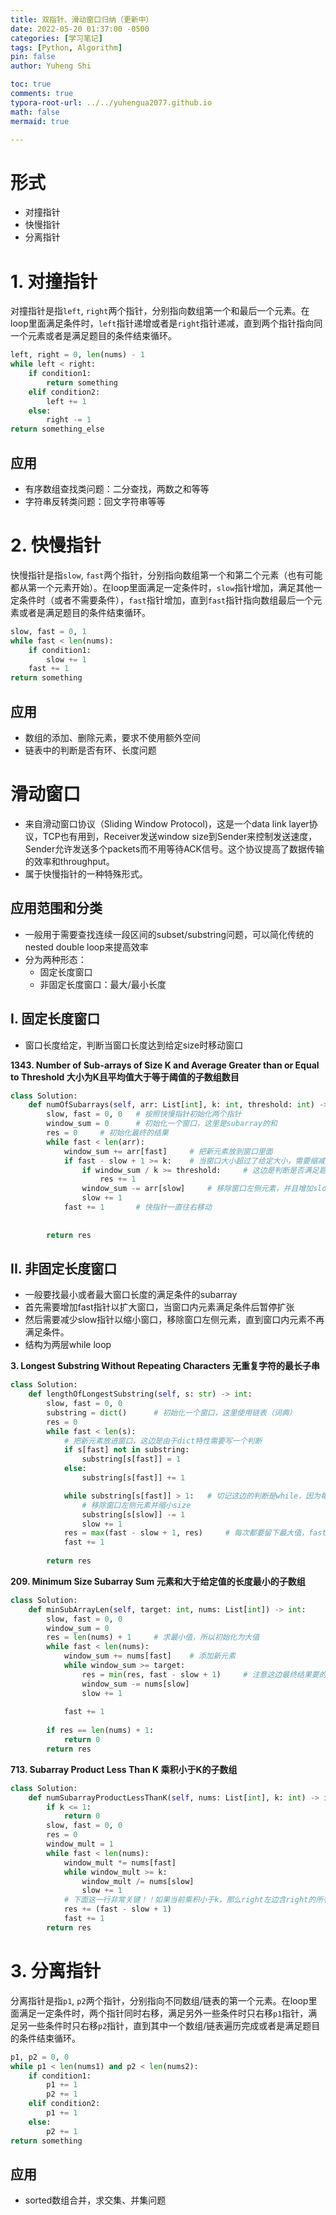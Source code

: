 ```yaml
---
title: 双指针、滑动窗口归纳（更新中）
date: 2022-05-20 01:37:00 -0500
categories: [学习笔记]
tags: [Python, Algorithm]
pin: false
author: Yuheng Shi

toc: true
comments: true
typora-root-url: ../../yuhengua2077.github.io
math: false
mermaid: true

---
```


# 形式

* 对撞指针
* 快慢指针
* 分离指针

# 1. 对撞指针

对撞指针是指`left`, `right`两个指针，分别指向数组第一个和最后一个元素。在loop里面满足条件时，`left`指针递增或者是`right`指针递减，直到两个指针指向同一个元素或者是满足题目的条件结束循环。

```python
left, right = 0, len(nums) - 1
while left < right:
	if condition1:
		return something
	elif condition2:
		left += 1
	else:
		right -= 1
return something_else
```

## 应用

* 有序数组查找类问题：二分查找，两数之和等等
* 字符串反转类问题：回文字符串等等



# 2. 快慢指针

快慢指针是指`slow`, `fast`两个指针，分别指向数组第一个和第二个元素（也有可能都从第一个元素开始）。在loop里面满足一定条件时，`slow`指针增加，满足其他一定条件时（或者不需要条件），`fast`指针增加，直到`fast`指针指向数组最后一个元素或者是满足题目的条件结束循环。

```python
slow, fast = 0, 1
while fast < len(nums):
	if condition1:
		slow += 1
	fast += 1
return something
```

## 应用

* 数组的添加、删除元素，要求不使用额外空间
* 链表中的判断是否有环、长度问题

# **滑动窗口**

* 来自滑动窗口协议（Sliding Window Protocol)，这是一个data link layer协议，TCP也有用到，Receiver发送window size到Sender来控制发送速度，Sender允许发送多个packets而不用等待ACK信号。这个协议提高了数据传输的效率和throughput。
* 属于快慢指针的一种特殊形式。

## 应用范围和分类

* 一般用于需要查找连续一段区间的subset/substring问题，可以简化传统的nested double loop来提高效率
* 分为两种形态：
	* 固定长度窗口
	* 非固定长度窗口：最大/最小长度

## I. 固定长度窗口

* 窗口长度给定，判断当窗口长度达到给定size时移动窗口

**1343. Number of Sub-arrays of Size K and Average Greater than or Equal to Threshold 大小为K且平均值大于等于阈值的子数组数目**

```python
class Solution:
    def numOfSubarrays(self, arr: List[int], k: int, threshold: int) -> int:
        slow, fast = 0, 0	# 按照快慢指针初始化两个指针
        window_sum = 0		# 初始化一个窗口，这里是subarray的和
        res = 0		# 初始化最终的结果
        while fast < len(arr):
            window_sum += arr[fast]		# 把新元素放到窗口里面
            if fast - slow + 1 >= k:	# 当窗口大小超过了给定大小，需要缩减以维持窗口长度
                if window_sum / k >= threshold:		# 这边是判断是否满足题目条件，满足的话记录结果
                    res += 1
                window_sum -= arr[slow]		# 移除窗口左侧元素，并且增加slow指针来维持size
                slow += 1
            fast += 1		# 快指针一直往右移动
            
            
        return res
```

## II. 非固定长度窗口

* 一般要找最小或者最大窗口长度的满足条件的subarray
* 首先需要增加fast指针以扩大窗口，当窗口内元素满足条件后暂停扩张
* 然后需要减少slow指针以缩小窗口，移除窗口左侧元素，直到窗口内元素不再满足条件。
* 结构为两层while loop

**3. Longest Substring Without Repeating Characters 无重复字符的最长子串**

```python
class Solution:
    def lengthOfLongestSubstring(self, s: str) -> int:
        slow, fast = 0, 0
        substring = dict()		# 初始化一个窗口，这里使用链表（词典）
        res = 0
        while fast < len(s):
        	# 把新元素放进窗口，这边是由于dict特性需要写一个判断
            if s[fast] not in substring:
                substring[s[fast]] = 1
            else:
                substring[s[fast]] += 1

            while substring[s[fast]] > 1:	# 切记这边的判断是while，因为每次缩减窗口之后都要进行判断。这边的判断是是否重复元素
            	# 移除窗口左侧元素并缩小size
                substring[s[slow]] -= 1
                slow += 1
            res = max(fast - slow + 1, res)		# 每次都要留下最大值，fast-slow+1 指的是窗口size，也就是substring长度
            fast += 1
            
        return res
```

**209. Minimum Size Subarray Sum 元素和大于给定值的长度最小的子数组**

```python
class Solution:
    def minSubArrayLen(self, target: int, nums: List[int]) -> int:
        slow, fast = 0, 0
        window_sum = 0
        res = len(nums) + 1 	# 求最小值，所以初始化为大值
        while fast < len(nums):
            window_sum += nums[fast]	# 添加新元素
            while window_sum >= target:
                res = min(res, fast - slow + 1)		# 注意这边最终结果要的是最小值，需要放进去实时更新
                window_sum -= nums[slow]
                slow += 1
            
            fast += 1
            
        if res == len(nums) + 1:
            return 0
        return res 
```

**713. Subarray Product Less Than K 乘积小于K的子数组**

```python
class Solution:
    def numSubarrayProductLessThanK(self, nums: List[int], k: int) -> int:
        if k <= 1:
            return 0
        slow, fast = 0, 0
        res = 0
        window_mult = 1
        while fast < len(nums):
            window_mult *= nums[fast]
            while window_mult >= k:
                window_mult /= nums[slow]
                slow += 1
            # 下面这一行非常关键！！如果当前乘积小于k，那么right左边含right的所有子串乘积一定都小于k，这个数量刚好就是窗口长度
            res += (fast - slow + 1)
            fast += 1
        return res
```

# 3. 分离指针

分离指针是指`p1`, `p2`两个指针，分别指向不同数组/链表的第一个元素。在loop里面满足一定条件时，两个指针同时右移，满足另外一些条件时只右移`p1`指针，满足另一些条件时只右移`p2`指针，直到其中一个数组/链表遍历完成或者是满足题目的条件结束循环。

```python
p1, p2 = 0, 0
while p1 < len(nums1) and p2 < len(nums2):
	if condition1:
		p1 += 1
		p2 += 1
	elif condition2:
		p1 += 1
	else:
		p2 += 1
return something
```

## 应用

* sorted数组合并，求交集、并集问题

